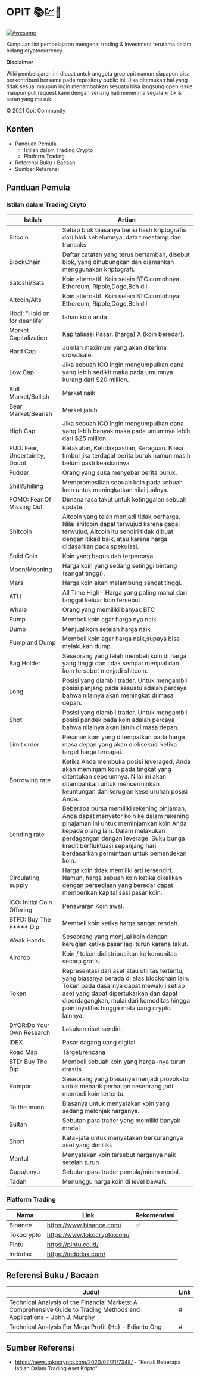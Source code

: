 




# OPIT 📚💹💸
[![Awesome](https://cdn.rawgit.com/sindresorhus/awesome/d7305f38d29fed78fa85652e3a63e154dd8e8829/media/badge.svg)](https://github.com/sindresorhus/awesome)

Kumpulan list pembelajaran mengenai trading & investment terutama dalam bidang cryptocurrency.

**Disclaimer**

Wiki pembelajaran ini dibuat untuk anggota grup opit namun siapapun bisa berkontribusi bersama pada repository public ini. Jika ditemukan hal yang tidak sesuai maupun ingin menambahkan sesuatu bisa langsung open issue maupun pull request kami dengan senang hati menerima segala kritik & saran yang masuk.

© 2021 Opit Community

## Konten
 - Panduan Pemula
	 - Istilah dalam Trading Crypto
	 - Platform Trading
- Referensi Buku / Bacaan
- Sumber Referensi

## Panduan Pemula
###  Istilah dalam Trading Cryto
|Istilah| Artian |
|--|--|
| Bitcoin | Setiap blok biasanya berisi hash kriptografis dari blok sebelumnya, data timestamp dan transaksi |
| BlockChain | Daftar catatan yang terus bertambah, disebut blok, yang dihubungkan dan diamankan menggunakan kriptografi. |
| Satoshi/Sats | Koin alternatif. Koin selain BTC.contohnya: Ethereum, Ripple,Doge,Bch dll |
| Altcoin/Alts | Koin alternatif. Koin selain BTC.contohnya: Ethereum, Ripple,Doge,Bch dll |
| Hodl: “Hold on for dear life“ | tahan koin anda |
| Market Capitalization | Kapitalisasi Pasar. (harga) X (koin beredar). |
| Hard Cap | Jumlah maximum yang akan diterima crowdsale. |
| Low Cap | Jika sebuah ICO ingin mengumpulkan dana yang lebih sedikit maka pada umumnya kurang dari $20 million. |
| Bull Market/Bullish | Market naik |
| Bear Market/Bearish | Market jatuh |
| High Cap | Jika sebuah ICO ingin mengumpulkan dana yang lebih banyak maka pada umumnya lebih dari $25 million. |
| FUD: Fear, Uncertainity, Doubt | Ketakutan, Ketidakpastian, Keraguan. Biasa timbul jika terdapat berita buruk namun masih belum pasti keasliannya |
| Fudder | Orang yang suka menyebar berita buruk. |
| Shill/Shilling | Mempromosikan sebuah koin pada sebuah koin untuk meningkatkan nilai jualnya. |
| FOMO: Fear Of Missing Out | Dimana rasa takut untuk ketinggalan sebuah update. |
| Shitcoin | Altcoin yang telah menjadi tidak berharga. Nilai shitcoin dapat terwujud karena gagal terwujud, Altcoin itu sendiri tidak dibuat dengan itikad baik, atau karena harga didasarkan pada spekulasi. |
| Solid Coin | Koin yang bagus dan terpercaya |
| Moon/Mooning | Harga koin yang sedang setinggi bintang (sangat tinggi). |
| Mars | Harga koin akan melambung sangat tinggi. |
| ATH | All Time High- Harga yang paling mahal dari tanggal keluar koin tersebut |
| Whale | Orang yang memiliki banyak BTC |
| Pump | Membeli koin agar harga nya naik |
| Dump | Menjual koin setelah harga naik |
| Pump and Dump | Membeli koin agar harga naik,supaya bisa melakukan dump.  |
| Bag Holder | Seseorang yang telah membeli koin di harga yang tinggi dan tidak sempat menjual dan koin tersebut menjadi shitcoin. |
| Long | Posisi yang diambil trader. Untuk mengambil posisi panjang pada sesuatu adalah percaya bahwa nilainya akan meningkat di masa depan. |
| Shot | Posisi yang diambil trader. Untuk mengambil posisi pendek pada koin adalah percaya bahwa nilainya akan jatuh di masa depan. |
| Limit order | Pesanan koin yang ditempatkan pada harga masa depan yang akan dieksekusi ketika target harga tercapai. |
| Borrowing rate | Ketika Anda membuka posisi leveraged, Anda akan meminjam koin pada tingkat yang ditentukan sebelumnya. Nilai ini akan ditambahkan untuk mencerminkan keuntungan dan kerugian keseluruhan posisi Anda. |
| Lending rate | Beberapa bursa memiliki rekening pinjaman, Anda dapat menyetor koin ke dalam rekening pinajaman ini untuk meminjamkan koin Anda kepada orang lain. Dalam melakukan perdagangan dengan leverage. Suku bunga kredit berfluktuasi sepanjang hari berdasarkan permintaan untuk pemendekan koin. |
| Circulating supply | Harga koin tidak memiliki arti tersendiri. Namun, harga sebuah koin ketika dikalikan dengan persediaan yang beredar dapat memberikan kapitalisasi pasar koin. |
| ICO: Initial Coin Offering | Penawaran Koin awal. |
| BTFD: Buy The F**** Dip | Membeli koin ketika harga sangat rendah. |
| Weak Hands | Seseorang yang menjual koin dengan kerugian ketika pasar lagi turun karena takut. |
| Airdrop | Koin / token didistribusikan ke komunitas secara gratis.  |
| Token | Representasi dari aset atau utilitas tertentu, yang biasanya berada di atas blockchain lain. Token pada dasarnya dapat mewakili setiap aset yang dapat dipertukarkan dan dapat diperdagangkan, mulai dari komoditas hingga poin loyalitas hingga mata uang crypto lainnya.   |
| DYOR:Do Your Own Research | Lakukan riset sendiri.  |
| IDEX | Pasar dagang uang digital. |
| Road Map | Target/rencana |
| BTD: Buy The Dip | Membeli sebuah koin yang harga-nya turun drastis. |
| Kompor | Seseorang yang biasanya menjadi provokator untuk menarik perhatian seseorang jadi membeli koin tertentu. |
| To the moon | Biasanya untuk menyatakan koin yang sedang melonjak harganya. |
| Sultan | Sebutan para trader yang memiliki banyak modal. |
| Short | Kata-jata untuk menyatakan berkurangnya aset yang dimiliki. |
| Mantul | Menyatakan koin tersebut harganya naik setelah turun |
| Cupu/unyu | Sebutan para trader pemula/minim modal. |
| Tadah | Menunggu harga koin di level bawah. |

### Platform Trading
| Nama | Link | Rekomendasi |
|--|--|--|
| Binance | https://www.binance.com/ | ✅ |
| Tokocrypto | https://www.tokocrypto.com/ |  |
| Pintu | https://pintu.co.id/ |  |
| Indodax | https://indodax.com/ |  |

## Referensi Buku / Bacaan
| Judul | Link |
|--|--|
| Technical Analysis of the Financial Markets: A Comprehensive Guide to Trading Methods and Applications - John J. Murphy | # |
| Technical Analysis For Mega Profit (Hc) - Edianto Ong | # |

## Sumber Referensi
- https://news.tokocrypto.com/2020/02/21/7348/ - "Kenali Beberapa Istilah Dalam Trading Aset Kripto"

